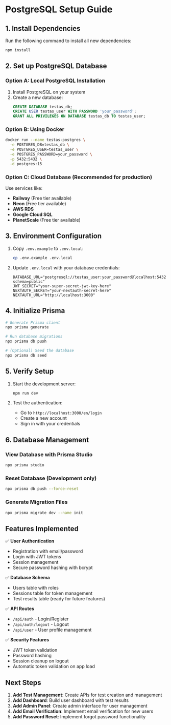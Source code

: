 # PostgreSQL Setup Guide

## 1. Install Dependencies

Run the following command to install all new dependencies:

```bash
npm install
```

## 2. Set up PostgreSQL Database

### Option A: Local PostgreSQL Installation

1. Install PostgreSQL on your system
2. Create a new database:
   ```sql
   CREATE DATABASE testas_db;
   CREATE USER testas_user WITH PASSWORD 'your_password';
   GRANT ALL PRIVILEGES ON DATABASE testas_db TO testas_user;
   ```

### Option B: Using Docker

```bash
docker run --name testas-postgres \
  -e POSTGRES_DB=testas_db \
  -e POSTGRES_USER=testas_user \
  -e POSTGRES_PASSWORD=your_password \
  -p 5432:5432 \
  -d postgres:15
```

### Option C: Cloud Database (Recommended for production)

Use services like:
- **Railway** (Free tier available)
- **Neon** (Free tier available)
- **AWS RDS**
- **Google Cloud SQL**
- **PlanetScale** (Free tier available)

## 3. Environment Configuration

1. Copy `.env.example` to `.env.local`:
   ```bash
   cp .env.example .env.local
   ```

2. Update `.env.local` with your database credentials:
   ```env
   DATABASE_URL="postgresql://testas_user:your_password@localhost:5432/testas_db?schema=public"
   JWT_SECRET="your-super-secret-jwt-key-here"
   NEXTAUTH_SECRET="your-nextauth-secret-here"
   NEXTAUTH_URL="http://localhost:3000"
   ```

## 4. Initialize Prisma

```bash
# Generate Prisma client
npx prisma generate

# Run database migrations
npx prisma db push

# (Optional) Seed the database
npx prisma db seed
```

## 5. Verify Setup

1. Start the development server:
   ```bash
   npm run dev
   ```

2. Test the authentication:
   - Go to `http://localhost:3000/en/login`
   - Create a new account
   - Sign in with your credentials

## 6. Database Management

### View Database with Prisma Studio
```bash
npx prisma studio
```

### Reset Database (Development only)
```bash
npx prisma db push --force-reset
```

### Generate Migration Files
```bash
npx prisma migrate dev --name init
```

## Features Implemented

✅ **User Authentication**
- Registration with email/password
- Login with JWT tokens
- Session management
- Secure password hashing with bcrypt

✅ **Database Schema**
- Users table with roles
- Sessions table for token management
- Test results table (ready for future features)

✅ **API Routes**
- `/api/auth` - Login/Register
- `/api/auth/logout` - Logout
- `/api/user` - User profile management

✅ **Security Features**
- JWT token validation
- Password hashing
- Session cleanup on logout
- Automatic token validation on app load

## Next Steps

1. **Add Test Management**: Create APIs for test creation and management
2. **Add Dashboard**: Build user dashboard with test results
3. **Add Admin Panel**: Create admin interface for user management
4. **Add Email Verification**: Implement email verification for new users
5. **Add Password Reset**: Implement forgot password functionality